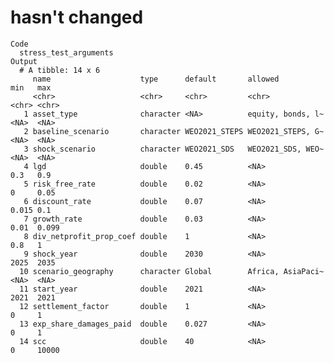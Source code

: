 # hasn't changed

    Code
      stress_test_arguments
    Output
      # A tibble: 14 x 6
         name                    type      default       allowed           min   max  
         <chr>                   <chr>     <chr>         <chr>             <chr> <chr>
       1 asset_type              character <NA>          equity, bonds, l~ <NA>  <NA> 
       2 baseline_scenario       character WEO2021_STEPS WEO2021_STEPS, G~ <NA>  <NA> 
       3 shock_scenario          character WEO2021_SDS   WEO2021_SDS, WEO~ <NA>  <NA> 
       4 lgd                     double    0.45          <NA>              0.3   0.9  
       5 risk_free_rate          double    0.02          <NA>              0     0.05 
       6 discount_rate           double    0.07          <NA>              0.015 0.1  
       7 growth_rate             double    0.03          <NA>              0.01  0.099
       8 div_netprofit_prop_coef double    1             <NA>              0.8   1    
       9 shock_year              double    2030          <NA>              2025  2035 
      10 scenario_geography      character Global        Africa, AsiaPaci~ <NA>  <NA> 
      11 start_year              double    2021          <NA>              2021  2021 
      12 settlement_factor       double    1             <NA>              0     1    
      13 exp_share_damages_paid  double    0.027         <NA>              0     1    
      14 scc                     double    40            <NA>              0     10000

